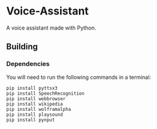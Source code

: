 # Voice-Assistant
A voice assistant made with Python.

## Building

### Dependencies
You will need to run the following commands in a terminal:
  
    pip install pyttsx3
    pip install SpeechRecognition
    pip install webbrowser
    pip install wikipedia
    pip install wolframalpha
    pip install playsound
    pip install pynput
